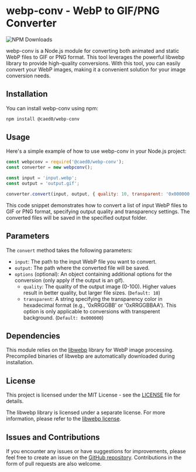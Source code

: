 # webp-conv - WebP to GIF/PNG Converter 
![NPM Downloads](https://img.shields.io/npm/d18m/%40caed0%2Fwebp-conv?style=for-the-badge)


webp-conv is a Node.js module for converting both animated and static WebP files to GIF or PNG format. This tool leverages the powerful libwebp library to provide high-quality conversions. With this tool, you can easily convert your WebP images, making it a convenient solution for your image conversion needs.


## Installation

You can install webp-conv using npm:

```bash
npm install @caed0/webp-conv
```

## Usage

Here's a simple example of how to use webp-conv in your Node.js project:

```javascript
const webpconv = require('@caed0/webp-conv');
const converter = new webpconv();

const input = 'input.webp';
const output = 'output.gif';

converter.convert(input, output, { quality: 10, transparent: '0x000000' });
```

This code snippet demonstrates how to convert a list of input WebP files to GIF or PNG format, specifying output quality and transparency settings. The converted files will be saved in the specified output folder.

## Parameters

The `convert` method takes the following parameters:

- `input`: The path to the input WebP file you want to convert.
- `output`: The path where the converted file will be saved.
- `options` (optional): An object containing additional options for the conversion (only apply if the output is an gif).
    - `quality`: The quality of the output image (0-100). Higher values result in better quality, but larger file sizes. (`Default: 10`)
    - `transparent`: A string specifying the transparency color in hexadecimal format (e.g., '0xRRGGBB' or '0xRRGGBBAA'). This option is only applicable to conversions with transperent background. (`Default: 0x000000`)

## Dependencies

This module relies on the [libwebp](https://developers.google.com/speed/webp) library for WebP image processing. Precompiled binaries of libwebp are automatically downloaded during installation.

## License

This project is licensed under the MIT License - see the [LICENSE](https://en.wikipedia.org/wiki/MIT_License) file for details.

The libwebp library is licensed under a separate license. For more information, please refer to the [libwebp license](https://github.com/webmproject/libwebp/blob/main/COPYING).

## Issues and Contributions

If you encounter any issues or have suggestions for improvements, please feel free to create an issue on the [GitHub repository](https://github.com/caed0/webp-conv/issues). Contributions in the form of pull requests are also welcome.
